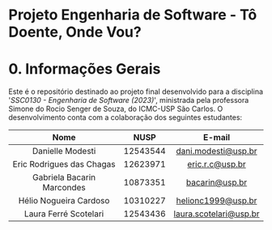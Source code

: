 # Projeto Engenharia de Software - Tô Doente, Onde Vou?

# 0. Informações Gerais
Este é o repositório destinado ao projeto final desenvolvido para a disciplina '*SSC0130 - Engenharia de Software (2023)*', ministrada pela professora Simone do Rocio Senger de Souza, do ICMC-USP São Carlos. O desenvolvimento conta com a colaboração dos seguintes estudantes:

|        Nome                   |    NUSP   |           E-mail           |
|:-----------------------------:|:---------:|:---------------------------:|
|     Danielle Modesti          |  12543544 |    dani.modesti@usp.br     |
|   Eric Rodrigues das Chagas   |  12623971 |    eric.r.c@usp.br         |
|   Gabriela Bacarin Marcondes  |  10873351 |    bacarin@usp.br          |
|   Hélio Nogueira Cardoso      |  10310227 |    helionc1999@usp.br      |
|   Laura Ferré Scotelari       |  12543436 |   laura.scotelari@usp.br   |
